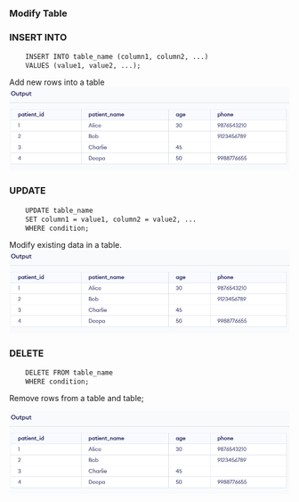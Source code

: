 ### Modify Table
### INSERT INTO
        INSERT INTO table_name (column1, column2, ...)
        VALUES (value1, value2, ...);
Add new rows into a table
![image alt](https://github.com/Dharanish-24/Day02_Sql_Internship/blob/main/Screenshot%202025-06-25%20153621.png)
  

### UPDATE 
        UPDATE table_name
        SET column1 = value1, column2 = value2, ...
        WHERE condition;
Modify existing data in a table.
![image alt](https://github.com/Dharanish-24/Day02_Sql_Internship/blob/main/Screenshot%202025-06-25%20153621.png)
  

### DELETE
        DELETE FROM table_name
        WHERE condition;
Remove rows from a table and table;

![image alt](https://github.com/Dharanish-24/Day02_Sql_Internship/blob/main/Screenshot%202025-06-25%20153621.png)
  
